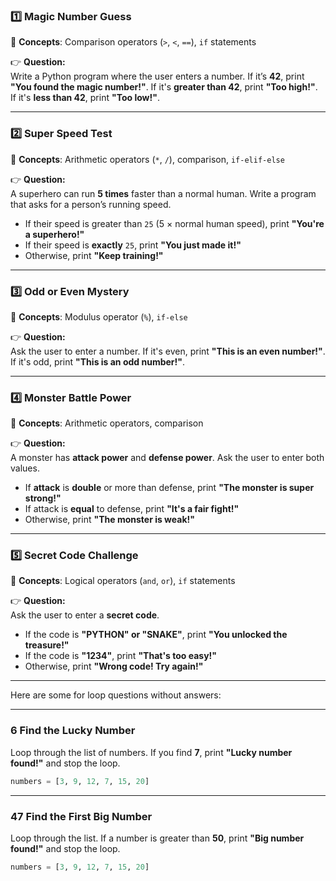 ### 1️⃣ Magic Number Guess  
🔹 **Concepts**: Comparison operators (`>`, `<`, `==`), `if` statements  

👉 **Question:**  
Write a Python program where the user enters a number. If it’s **42**, print **"You found the magic number!"**. If it's **greater than 42**, print **"Too high!"**. If it's **less than 42**, print **"Too low!"**.  

---

### 2️⃣ Super Speed Test  
🔹 **Concepts**: Arithmetic operators (`*`, `/`), comparison, `if-elif-else`  

👉 **Question:**  
A superhero can run **5 times** faster than a normal human. Write a program that asks for a person’s running speed.  
- If their speed is greater than `25` (5 × normal human speed), print **"You're a superhero!"**  
- If their speed is **exactly** `25`, print **"You just made it!"**  
- Otherwise, print **"Keep training!"**  

---

### 3️⃣ Odd or Even Mystery  
🔹 **Concepts**: Modulus operator (`%`), `if-else`  

👉 **Question:**  
Ask the user to enter a number. If it's even, print **"This is an even number!"**. If it's odd, print **"This is an odd number!"**.  

---

### 4️⃣ Monster Battle Power  
🔹 **Concepts**: Arithmetic operators, comparison  

👉 **Question:**  
A monster has **attack power** and **defense power**. Ask the user to enter both values.  
- If **attack** is **double** or more than defense, print **"The monster is super strong!"**  
- If attack is **equal** to defense, print **"It's a fair fight!"**  
- Otherwise, print **"The monster is weak!"**  

---

### 5️⃣ Secret Code Challenge  
🔹 **Concepts**: Logical operators (`and`, `or`), `if` statements  

👉 **Question:**  
Ask the user to enter a **secret code**.  
- If the code is **"PYTHON" or "SNAKE"**, print **"You unlocked the treasure!"**  
- If the code is **"1234"**, print **"That's too easy!"**  
- Otherwise, print **"Wrong code! Try again!"**  

---

Here are some for loop questions without answers:  

---

### 6 Find the Lucky Number  
Loop through the list of numbers. If you find **7**, print **"Lucky number found!"** and stop the loop.  

```python
numbers = [3, 9, 12, 7, 15, 20]
```

---



### 47 Find the First Big Number  
Loop through the list. If a number is greater than **50**, print **"Big number found!"** and stop the loop.
```python
numbers = [3, 9, 12, 7, 15, 20]
```


